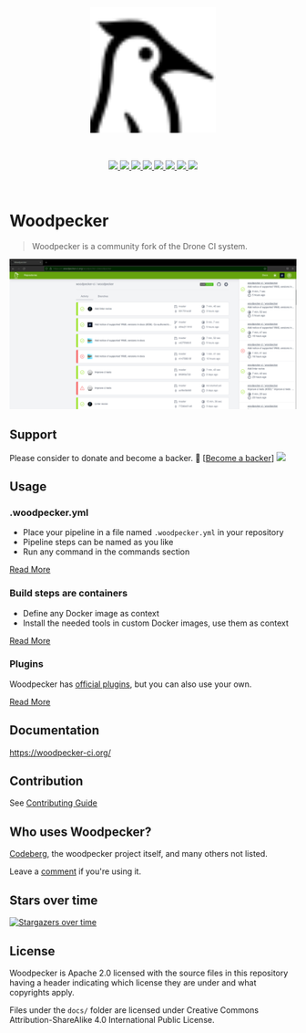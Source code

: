 <p align="center">
  <a href="https://github.com/woodpecker-ci/woodpecker/">
    <img alt="Woodpecker" src="https://raw.githubusercontent.com/woodpecker-ci/woodpecker/master/docs/static/img/logo.svg" width="220"/>
  </a>
</p>
<br/>
<p align="center">
  <a href="https://ci.woodpecker-ci.org/woodpecker-ci/woodpecker" title="Build Status">
    <img src="https://ci.woodpecker-ci.org/api/badges/woodpecker-ci/woodpecker/status.svg">
  </a>
  <a href="https://discord.gg/fcMQqSMXJy" title="Join the Discord chat at https://discord.gg/fcMQqSMXJy">
    <img src="https://img.shields.io/discord/838698813463724034.svg?label=discord">
  </a>
  <a href="https://matrix.to/#/#woodpecker:matrix.org" title="Join the Matrix space at https://matrix.to/#/#woodpecker:matrix.org">
    <img src="https://img.shields.io/matrix/woodpecker:matrix.org?label=matrix">
  </a>
  <a href="https://goreportcard.com/badge/github.com/woodpecker-ci/woodpecker" title="Go Report Card">
    <img src="https://goreportcard.com/badge/github.com/woodpecker-ci/woodpecker">
  </a>
  <a href="https://godoc.org/github.com/woodpecker-ci/woodpecker" title="GoDoc">
    <img src="https://godoc.org/github.com/woodpecker-ci/woodpecker?status.svg">
  </a>
  <a href="https://github.com/woodpecker-ci/woodpecker/releases/latest" title="GitHub release">
    <img src="https://img.shields.io/github/v/release/woodpecker-ci/woodpecker?sort=semver">
  </a>
  <a href="https://hub.docker.com/r/woodpeckerci/woodpecker-server" title="Docker pulls">
    <img src="https://img.shields.io/docker/pulls/woodpeckerci/woodpecker-server">
  </a>
  <a href="https://opensource.org/licenses/Apache-2.0" title="License: Apache-2.0">
    <img src="https://img.shields.io/badge/License-Apache%202.0-blue.svg">
  </a>
</p>
<br/>

# Woodpecker

> Woodpecker is a community fork of the Drone CI system.

![woodpecker](docs/docs/woodpecker.png)

## Support

Please consider to donate and become a backer. 🙏 [[Become a backer](https://opencollective.com/woodpecker-ci#category-CONTRIBUTE)]
<a href="https://opencollective.com/woodpecker-ci" target="_blank"><img src="https://opencollective.com/woodpecker-ci/backers.svg?width=890"></a>

## Usage

### .woodpecker.yml

- Place your pipeline in a file named `.woodpecker.yml` in your repository
- Pipeline steps can be named as you like
- Run any command in the commands section

[Read More](https://woodpecker-ci.org/docs/usage/intro)

### Build steps are containers

- Define any Docker image as context
- Install the needed tools in custom Docker images, use them as context

[Read More](https://woodpecker-ci.org/docs/usage/pipeline-syntax#steps)

### Plugins

Woodpecker has [official plugins](https://woodpecker-ci.org/plugins), but you can also use your own.

[Read More](https://woodpecker-ci.org/docs/usage/plugins/plugins)

## Documentation

https://woodpecker-ci.org/

## Contribution

See [Contributing Guide](CONTRIBUTING.md)

## Who uses Woodpecker?

[Codeberg](https://codeberg.org), the woodpecker project itself, and many others not listed.

Leave a [comment](https://github.com/woodpecker-ci/woodpecker/issues/122) if you're using it.

## Stars over time
[![Stargazers over time](https://starchart.cc/woodpecker-ci/woodpecker.svg)](https://starchart.cc/woodpecker-ci/woodpecker)

## License

Woodpecker is Apache 2.0 licensed with the source files in this repository having a header indicating which license they are under and what copyrights apply.

Files under the `docs/` folder are licensed under Creative Commons Attribution-ShareAlike 4.0 International Public License.
